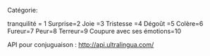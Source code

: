 Catégorie:

tranquilité = 1
Surprise=2
Joie =3
Tristesse =4
Dégoût =5
Colère=6
Fureur=7
Peur=8
Terreur=9
Coupure avec ses émotions=10


API pour conjuguaison : http://api.ultralingua.com/